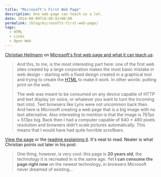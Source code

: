 ```yaml
---
title: "Microsoft's First Web Page"
description: One web page can teach us a lot.
date: 2014-08-09T14:49:41+00:00
permalink: /blog/microsofts-first-web-page/
tags:
  - HTML
  - Links
  - Open Web
---
```


[Christian Heilmann](http://christianheilmann.com/) on [Microsoft's first web page and what it can teach us](http://christianheilmann.com/2014/08/08/microsofts-first-web-page-and-what-it-can-teach-us/):

> And this, to me, is the most interesting part here: one of the first web sites created by a large corporation makes the most basic mistake in web design – starting with a fixed design created in a graphical tool and trying to create the [HTML](https://developer.mozilla.org/docs/Web/HTML) to make it work. In other words: putting print on the web.
>
> The web was meant to be consumed on any device capable of HTTP and text display (or voice, or whatever you want to turn the incoming text into). Text browsers like Lynx were not uncommon back then. And here is Microsoft creating a web page that is a big image with no text alternative. Also interesting to mention is that the image is 767px × 513px big. Back then I had a computer capable of 640 × 480 pixels resolution and browsers didn’t scale pictures automatically. This means that I would have had quite horrible scrollbars.

[View the page](http://www.microsoft.com/en-us/discover/1994/) or the [readme explaining it](http://www.microsoft.com/en-us/discover/1994/readme.html). It's neat to read. Neater is what Christian points out later in his post:

> One thing, however, is very cool: this page is **20 years old**, the technology it is recreated in is the same age. Yet **I can consume the page right now** on the newest technology, in browsers Microsoft never dreamed of existing...
